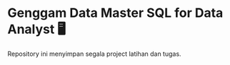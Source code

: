 # Genggam Data Master SQL for Data Analyst 🖥️
Repository ini menyimpan segala project latihan dan tugas.

